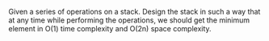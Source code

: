 Given a series of operations on a stack.
Design the stack in such a way that at any time while performing the operations, we should get the minimum element in O(1) time complexity and O(2n) space complexity.